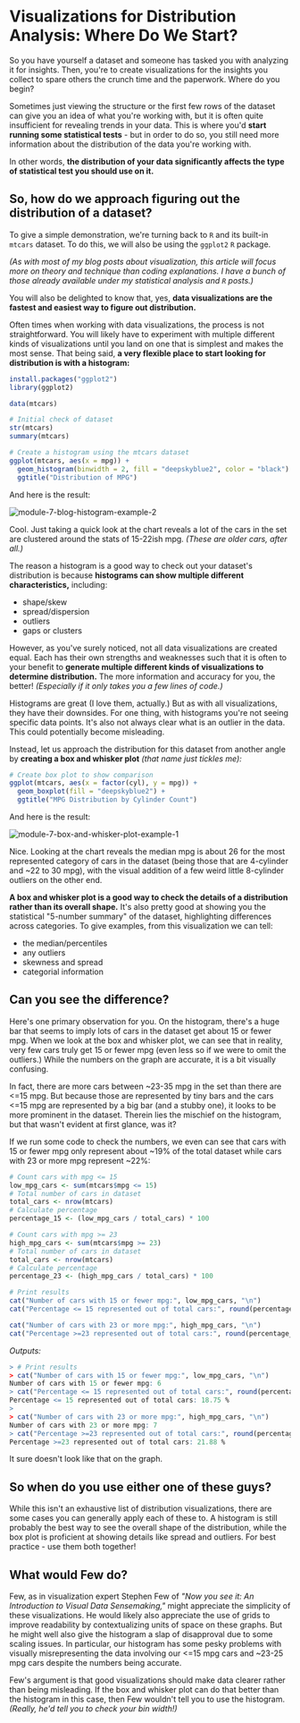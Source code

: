 # Visualizations for Distribution Analysis: Where Do We Start?

So you have yourself a dataset and someone has tasked you with analyzing it for insights. Then, you're to create visualizations for the insights you collect to spare others the crunch time and the paperwork. Where do you begin?

Sometimes just viewing the structure or the first few rows of the dataset can give you an idea of what you're working with, but it is often quite insufficient for revealing trends in your data. This is where you'd **start running some statistical tests** - but in order to do so, you still need more information about the distribution of the data you're working with.

In other words,  **the distribution of your data significantly affects the type of statistical test you should use on it.**

## So, how do we approach figuring out the distribution of a dataset?

To give a simple demonstration, we're turning back to `R` and its built-in `mtcars` dataset. To do this, we will also be using the `ggplot2` `R` package.

*(As with most of my blog posts about visualization, this article will focus more on theory and technique than coding explanations. I have a bunch of those already available under my statistical analysis and `R` posts.)*

You will also be delighted to know that, yes, **data visualizations are the fastest and easiest way to figure out distribution.**

Often times when working with data visualizations, the process is not straightforward. You will likely have to experiment with multiple different kinds of visualizations until you land on one that is simplest and makes the most sense. That being said, **a very flexible place to start looking for distribution is with a histogram:**

```R
install.packages("ggplot2")  
library(ggplot2)

data(mtcars)

# Initial check of dataset
str(mtcars)
summary(mtcars)

# Create a histogram using the mtcars dataset
ggplot(mtcars, aes(x = mpg)) + 
  geom_histogram(binwidth = 2, fill = "deepskyblue2", color = "black") + 
  ggtitle("Distribution of MPG")
```

And here is the result:

![module-7-blog-histogram-example-2](https://github.com/user-attachments/assets/e03ecf96-c080-4a5c-8fa3-c6ff16d21de8)


Cool. Just taking a quick look at the chart reveals a lot of the cars in the set are clustered around the stats of 15-22ish mpg. *(These are older cars, after all.)*

The reason a histogram is a good way to check out your dataset's distribution is because **histograms can show multiple different characteristics,** including:
- shape/skew
- spread/dispersion
- outliers
- gaps or clusters

However, as you've surely noticed, not all data visualizations are created equal. Each has their own strengths and weaknesses such that it is often to your benefit to **generate multiple different kinds of visualizations to determine distribution.** The more information and accuracy for you, the better! *(Especially if it only takes you a few lines of code.)*

Histograms are great (I love them, actually.) But as with all visualizations, they have their downsides. For one thing, with histograms you're not seeing specific data points. It's also not always clear what is an outlier in the data. This could potentially become misleading.

Instead, let us approach the distribution for this dataset from another angle by **creating a box and whisker plot** *(that name just tickles me):*

```R
# Create box plot to show comparison
ggplot(mtcars, aes(x = factor(cyl), y = mpg)) + 
  geom_boxplot(fill = "deepskyblue2") + 
  ggtitle("MPG Distribution by Cylinder Count")
```

And here is the result:

![module-7-box-and-whisker-plot-example-1](https://github.com/user-attachments/assets/b72a40b1-4fa8-4954-a6e3-a81283d0c3c3)

Nice. Looking at the chart reveals the median mpg is about 26 for the most represented category of cars in the dataset (being those that are 4-cylinder and ~22 to 30 mpg), with the visual addition of a few weird little 8-cylinder outliers on the other end.

**A box and whisker plot is a good way to check the details of a distribution rather than its overall shape.** It's also pretty good at showing you the statistical "5-number summary" of the dataset, highlighting differences across categories. To give examples, from this visualization we can tell:
- the median/percentiles
- any outliers
- skewness and spread
- categorial information

## Can you see the difference?

Here's one primary observation for you. On the histogram, there's a huge bar that seems to imply lots of cars in the dataset get about 15 or fewer mpg. When we look at the box and whisker plot, we can see that in reality, very few cars truly get 15 or fewer mpg (even less so if we were to omit the outliers.) While the numbers on the graph are accurate, it is a bit visually confusing.

In fact, there are more cars between ~23-35 mpg in the set than there are <=15 mpg. But because those are represented by tiny bars and the cars <=15 mpg are represented by a big bar (and a stubby one), it looks to be more prominent in the dataset. Therein lies the mischief on the histogram, but that wasn't evident at first glance, was it?

If we run some code to check the numbers, we even can see that cars with 15 or fewer mpg only represent about ~19% of the total dataset while cars with 23 or more mpg represent ~22%:

```R
# Count cars with mpg <= 15
low_mpg_cars <- sum(mtcars$mpg <= 15)
# Total number of cars in dataset
total_cars <- nrow(mtcars)
# Calculate percentage
percentage_15 <- (low_mpg_cars / total_cars) * 100

# Count cars with mpg >= 23
high_mpg_cars <- sum(mtcars$mpg >= 23)
# Total number of cars in dataset
total_cars <- nrow(mtcars)
# Calculate percentage
percentage_23 <- (high_mpg_cars / total_cars) * 100

# Print results
cat("Number of cars with 15 or fewer mpg:", low_mpg_cars, "\n")
cat("Percentage <= 15 represented out of total cars:", round(percentage_15, 2), "%\n")

cat("Number of cars with 23 or more mpg:", high_mpg_cars, "\n")
cat("Percentage >=23 represented out of total cars:", round(percentage_23, 2), "%\n")

```
*Outputs:*

```R
> # Print results
> cat("Number of cars with 15 or fewer mpg:", low_mpg_cars, "\n")
Number of cars with 15 or fewer mpg: 6 
> cat("Percentage <= 15 represented out of total cars:", round(percentage_15, 2), "%\n")
Percentage <= 15 represented out of total cars: 18.75 %
> 
> cat("Number of cars with 23 or more mpg:", high_mpg_cars, "\n")
Number of cars with 23 or more mpg: 7 
> cat("Percentage >=23 represented out of total cars:", round(percentage_23, 2), "%\n")
Percentage >=23 represented out of total cars: 21.88 %
```

It sure doesn't look like that on the graph.

## So when do you use either one of these guys?

While this isn't an exhaustive list of distribution visualizations, there are some cases you can generally apply each of these to. A histogram is still probably the best way to see the overall shape of the distribution, while the box plot is proficient at showing details like spread and outliers. For best practice - use them both together!

## What would Few do?

Few, as in visualization expert Stephen Few of *"Now you see it: An Introduction to Visual Data Sensemaking,"* might appreciate the simplicity of these visualizations. He would likely also appreciate the use of grids to improve readability by contextualizing units of space on these graphs. But he might well also give the histogram a slap of disapproval due to some scaling issues. In particular, our histogram has some pesky problems with visually misrepresenting the data involving our <=15 mpg cars and ~23-25 mpg cars despite the numbers being accurate.

Few's argument is that good visualizations should make data clearer rather than being misleading. If the box and whisker plot can do that better than the histogram in this case, then Few wouldn't tell you to use the histogram. *(Really, he'd tell you to check your bin width!)*
